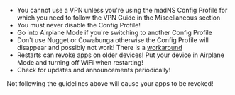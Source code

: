 - You cannot use a VPN unless you're using the madNS Config Profile for which you need to follow the VPN Guide in the Miscellaneous section
- You must never disable the Config Profile!
- Go into Airplane Mode if you're switching to another Config Profile
- Don't use Nugget or Cowabunga otherwise the Config Profile will disappear and possibly not work! There is a [workaround](#using-nugget-or-cowabunga)
- Restarts can revoke apps on older devices! Put your device in Airplane Mode and turning off WiFi when restarting!
- Check for updates and announcements periodically!

Not following the guidelines above will cause your apps to be revoked!
